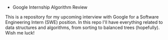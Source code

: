 * Google Internship Algorithm Review

This is a repository for my upcoming interview with Google for a Software Engineering Intern (SWE) position. In this repo I'll have everything related to data structures and algorithms, from sorting to balanced trees (hopefully). Wish me luck!